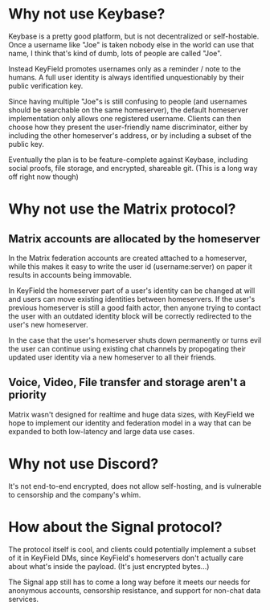 
# Why not use Keybase?

Keybase is a pretty good platform, but is not decentralized or self-hostable. Once a username like "Joe" is taken nobody else in the world can use that name, I think that's kind of dumb, lots of people are called "Joe".

Instead KeyField promotes usernames only as a reminder / note to the humans. A full user identity is always identified unquestionably by their public verification key.

Since having multiple "Joe"s is still confusing to people (and usernames should be searchable on the same homeserver), the default homeserver implementation only allows one registered username. Clients can then choose how they present the user-friendly name discriminator, either by including the other homeserver's address, or by including a subset of the public key.

Eventually the plan is to be feature-complete against Keybase, including social proofs, file storage, and encrypted, shareable git. (This is a long way off right now though)

# Why not use the Matrix protocol?

## Matrix accounts are allocated by the homeserver

In the Matrix federation accounts are created attached to a homeserver, while this makes it easy to write the user id (username:server) on paper it results in accounts being immovable.

In KeyField the homeserver part of a user's identity can be changed at will and users can move existing identities between homeservers. If the user's previous homeserver is still a good faith actor, then anyone trying to contact the user with an outdated identity block will be correctly redirected to the user's new homeserver.

In the case that the user's homeserver shuts down permanently or turns evil the user can continue using existing chat channels by propogating their updated user identity via a new homeserver to all their friends.

## Voice, Video, File transfer and storage aren't a priority

Matrix wasn't designed for realtime and huge data sizes, with KeyField we hope to implement our identity and federation model in a way that can be expanded to both low-latency and large data use cases.

# Why not use Discord?

It's not end-to-end encrypted, does not allow self-hosting, and is vulnerable to censorship and the company's whim.

# How about the Signal protocol?

The protocol itself is cool, and clients could potentially implement a subset of it in KeyField DMs, since KeyField's homeservers don't actually care about what's inside the payload. (It's just encrypted bytes...)

The Signal app still has to come a long way before it meets our needs for anonymous accounts, censorship resistance, and support for non-chat data services.
